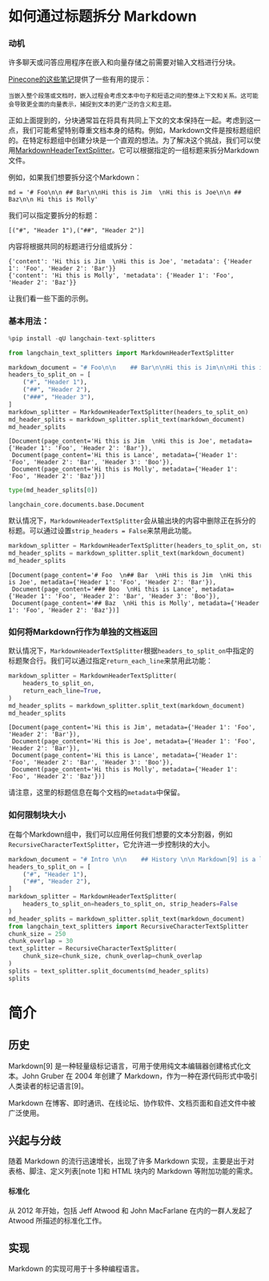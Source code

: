 # 如何通过标题拆分 Markdown

### 动机

许多聊天或问答应用程序在嵌入和向量存储之前需要对输入文档进行分块。

[Pinecone的这些笔记](https://www.pinecone.io/learn/chunking-strategies/)提供了一些有用的提示：

```
当嵌入整个段落或文档时，嵌入过程会考虑文本中句子和短语之间的整体上下文和关系。这可能会导致更全面的向量表示，捕捉到文本的更广泛的含义和主题。
```

正如上面提到的，分块通常旨在将具有共同上下文的文本保持在一起。考虑到这一点，我们可能希望特别尊重文档本身的结构。例如，Markdown文件是按标题组织的。在特定标题组中创建分块是一个直观的想法。为了解决这个挑战，我们可以使用[MarkdownHeaderTextSplitter](https://api.python.langchain.com/en/latest/markdown/langchain_text_splitters.markdown.MarkdownHeaderTextSplitter.html)。它可以根据指定的一组标题来拆分Markdown文件。

例如，如果我们想要拆分这个Markdown：

```
md = '# Foo\n\n ## Bar\n\nHi this is Jim  \nHi this is Joe\n\n ## Baz\n\n Hi this is Molly' 
```

我们可以指定要拆分的标题：

```
[("#", "Header 1"),("##", "Header 2")]
```

内容将根据共同的标题进行分组或拆分：

```
{'content': 'Hi this is Jim  \nHi this is Joe', 'metadata': {'Header 1': 'Foo', 'Header 2': 'Bar'}}
{'content': 'Hi this is Molly', 'metadata': {'Header 1': 'Foo', 'Header 2': 'Baz'}}
```

让我们看一些下面的示例。

### 基本用法：

```python
%pip install -qU langchain-text-splitters
```

```python
from langchain_text_splitters import MarkdownHeaderTextSplitter
```

```python
markdown_document = "# Foo\n\n    ## Bar\n\nHi this is Jim\n\nHi this is Joe\n\n ### Boo \n\n Hi this is Lance \n\n ## Baz\n\n Hi this is Molly"
headers_to_split_on = [
    ("#", "Header 1"),
    ("##", "Header 2"),
    ("###", "Header 3"),
]
markdown_splitter = MarkdownHeaderTextSplitter(headers_to_split_on)
md_header_splits = markdown_splitter.split_text(markdown_document)
md_header_splits
```

```output
[Document(page_content='Hi this is Jim  \nHi this is Joe', metadata={'Header 1': 'Foo', 'Header 2': 'Bar'}),
 Document(page_content='Hi this is Lance', metadata={'Header 1': 'Foo', 'Header 2': 'Bar', 'Header 3': 'Boo'}),
 Document(page_content='Hi this is Molly', metadata={'Header 1': 'Foo', 'Header 2': 'Baz'})]
```

```python
type(md_header_splits[0])
```

```output
langchain_core.documents.base.Document
```

默认情况下，`MarkdownHeaderTextSplitter`会从输出块的内容中删除正在拆分的标题。可以通过设置`strip_headers = False`来禁用此功能。

```python
markdown_splitter = MarkdownHeaderTextSplitter(headers_to_split_on, strip_headers=False)
md_header_splits = markdown_splitter.split_text(markdown_document)
md_header_splits
```

```output
[Document(page_content='# Foo  \n## Bar  \nHi this is Jim  \nHi this is Joe', metadata={'Header 1': 'Foo', 'Header 2': 'Bar'}),
 Document(page_content='### Boo  \nHi this is Lance', metadata={'Header 1': 'Foo', 'Header 2': 'Bar', 'Header 3': 'Boo'}),
 Document(page_content='## Baz  \nHi this is Molly', metadata={'Header 1': 'Foo', 'Header 2': 'Baz'})]
```

### 如何将Markdown行作为单独的文档返回

默认情况下，`MarkdownHeaderTextSplitter`根据`headers_to_split_on`中指定的标题聚合行。我们可以通过指定`return_each_line`来禁用此功能：

```python
markdown_splitter = MarkdownHeaderTextSplitter(
    headers_to_split_on,
    return_each_line=True,
)
md_header_splits = markdown_splitter.split_text(markdown_document)
md_header_splits
```

```output
[Document(page_content='Hi this is Jim', metadata={'Header 1': 'Foo', 'Header 2': 'Bar'}),
 Document(page_content='Hi this is Joe', metadata={'Header 1': 'Foo', 'Header 2': 'Bar'}),
 Document(page_content='Hi this is Lance', metadata={'Header 1': 'Foo', 'Header 2': 'Bar', 'Header 3': 'Boo'}),
 Document(page_content='Hi this is Molly', metadata={'Header 1': 'Foo', 'Header 2': 'Baz'})]
```

请注意，这里的标题信息在每个文档的`metadata`中保留。

### 如何限制块大小

在每个Markdown组中，我们可以应用任何我们想要的文本分割器，例如`RecursiveCharacterTextSplitter`，它允许进一步控制块的大小。

```python
markdown_document = "# Intro \n\n    ## History \n\n Markdown[9] is a lightweight markup language for creating formatted text using a plain-text editor. John Gruber created Markdown in 2004 as a markup language that is appealing to human readers in its source code form.[9] \n\n Markdown is widely used in blogging, instant messaging, online forums, collaborative software, documentation pages, and readme files. \n\n ## Rise and divergence \n\n As Markdown popularity grew rapidly, many Markdown implementations appeared, driven mostly by the need for \n\n additional features such as tables, footnotes, definition lists,[note 1] and Markdown inside HTML blocks. \n\n #### Standardization \n\n From 2012, a group of people, including Jeff Atwood and John MacFarlane, launched what Atwood characterised as a standardisation effort. \n\n ## Implementations \n\n Implementations of Markdown are available for over a dozen programming languages."
headers_to_split_on = [
    ("#", "Header 1"),
    ("##", "Header 2"),
]
markdown_splitter = MarkdownHeaderTextSplitter(
    headers_to_split_on=headers_to_split_on, strip_headers=False
)
md_header_splits = markdown_splitter.split_text(markdown_document)
from langchain_text_splitters import RecursiveCharacterTextSplitter
chunk_size = 250
chunk_overlap = 30
text_splitter = RecursiveCharacterTextSplitter(
    chunk_size=chunk_size, chunk_overlap=chunk_overlap
)
splits = text_splitter.split_documents(md_header_splits)
splits
```

# 简介

## 历史

Markdown[9] 是一种轻量级标记语言，可用于使用纯文本编辑器创建格式化文本。John Gruber 在 2004 年创建了 Markdown，作为一种在源代码形式中吸引人类读者的标记语言[9]。

Markdown 在博客、即时通讯、在线论坛、协作软件、文档页面和自述文件中被广泛使用。

## 兴起与分歧

随着 Markdown 的流行迅速增长，出现了许多 Markdown 实现，主要是出于对表格、脚注、定义列表[note 1]和 HTML 块内的 Markdown 等附加功能的需求。

#### 标准化

从 2012 年开始，包括 Jeff Atwood 和 John MacFarlane 在内的一群人发起了 Atwood 所描述的标准化工作。

## 实现

Markdown 的实现可用于十多种编程语言。